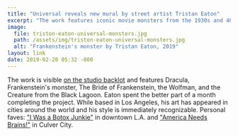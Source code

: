 ```yaml
---
title: "Universal reveals new mural by street artist Tristan Eaton"
excerpt: "The work features iconic movie monsters from the 1930s and 40s."
image:
  file: triston-eaton-universal-monsters.jpg
  path: /assets/img/triston-eaton-universal-monsters.jpg
  alt: "Frankenstein's monster by Tristan Eaton, 2019"
layout: link
date: 2019-02-20 05:32 -800
---
```


The work is visible [on the studio backlot](https://www.hollywoodreporter.com/heat-vision/universal-unveils-giant-monster-mural-studio-lot-1187388) and features Dracula, Frankenstein's monster, The Bride of Frankenstein, the Wolfman, and the Creature from the Black Lagoon. Eaton spent the better part of a month completing the project. While based in Los Angeles, his art has appeared in cities around the world and his style is immediately recognizable. Personal faves: ["I Was a Botox Junkie"](https://tristaneaton.com/eastward/22saac2einxnuia1tfkbx8ua726gc0) in downtown L.A. and ["America Needs Brains!"](https://www.instagram.com/p/BRAPNIulAYY/) in Culver City.
